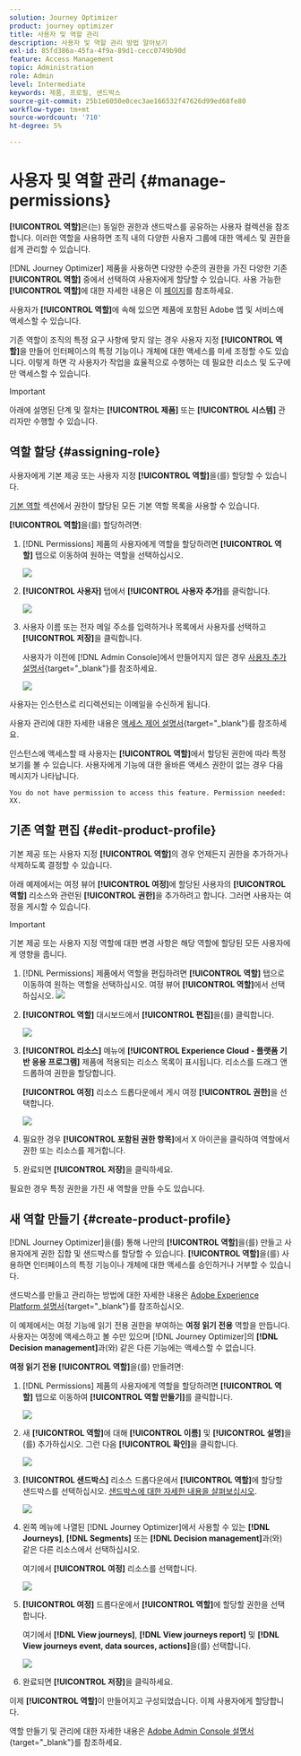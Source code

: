 ```yaml
---
solution: Journey Optimizer
product: journey optimizer
title: 사용자 및 역할 관리
description: 사용자 및 역할 관리 방법 알아보기
exl-id: 85fd386a-45fa-4f9a-89d1-cecc0749b90d
feature: Access Management
topic: Administration
role: Admin
level: Intermediate
keywords: 제품, 프로필, 샌드박스
source-git-commit: 25b1e6050e0cec3ae166532f47626d99ed68fe80
workflow-type: tm+mt
source-wordcount: '710'
ht-degree: 5%

---
```


# 사용자 및 역할 관리 {#manage-permissions}

**[!UICONTROL 역할]**&#x200B;은(는) 동일한 권한과 샌드박스를 공유하는 사용자 컬렉션을 참조합니다. 이러한 역할을 사용하면 조직 내의 다양한 사용자 그룹에 대한 액세스 및 권한을 쉽게 관리할 수 있습니다.

[!DNL Journey Optimizer] 제품을 사용하면 다양한 수준의 권한을 가진 다양한 기존 **[!UICONTROL 역할]** 중에서 선택하여 사용자에게 할당할 수 있습니다. 사용 가능한 **[!UICONTROL 역할]**&#x200B;에 대한 자세한 내용은 이 [페이지](ootb-product-profiles.md)를 참조하세요.

사용자가 **[!UICONTROL 역할]**&#x200B;에 속해 있으면 제품에 포함된 Adobe 앱 및 서비스에 액세스할 수 있습니다.

기존 역할이 조직의 특정 요구 사항에 맞지 않는 경우 사용자 지정 **[!UICONTROL 역할]**&#x200B;을 만들어 인터페이스의 특정 기능이나 개체에 대한 액세스를 미세 조정할 수도 있습니다. 이렇게 하면 각 사용자가 작업을 효율적으로 수행하는 데 필요한 리소스 및 도구에만 액세스할 수 있습니다.


>[!IMPORTANT]
>
>아래에 설명된 단계 및 절차는 **[!UICONTROL 제품]** 또는 **[!UICONTROL 시스템]** 관리자만 수행할 수 있습니다.


## 역할 할당 {#assigning-role}

사용자에게 기본 제공 또는 사용자 지정 **[!UICONTROL 역할]**&#x200B;을(를) 할당할 수 있습니다.

[기본 역할](ootb-product-profiles.md) 섹션에서 권한이 할당된 모든 기본 역할 목록을 사용할 수 있습니다.

**[!UICONTROL 역할]**&#x200B;을(를) 할당하려면:

1. [!DNL Permissions] 제품의 사용자에게 역할을 할당하려면 **[!UICONTROL 역할]** 탭으로 이동하여 원하는 역할을 선택하십시오.

   ![](assets/do-not-localize/access_control_2.png)

1. **[!UICONTROL 사용자]** 탭에서 **[!UICONTROL 사용자 추가]**&#x200B;를 클릭합니다.

   ![](assets/do-not-localize/access_control_3.png)

1. 사용자 이름 또는 전자 메일 주소를 입력하거나 목록에서 사용자를 선택하고 **[!UICONTROL 저장]**&#x200B;을 클릭합니다.

   사용자가 이전에 [!DNL Admin Console]에서 만들어지지 않은 경우 [사용자 추가 설명서](https://experienceleague.adobe.com/docs/experience-platform/access-control/ui/users.html?lang=ko){target="_blank"}를 참조하세요.

   ![](assets/do-not-localize/access_control_4.png)

사용자는 인스턴스로 리디렉션되는 이메일을 수신하게 됩니다.

사용자 관리에 대한 자세한 내용은 [액세스 제어 설명서](https://experienceleague.adobe.com/docs/experience-platform/access-control/home.html?lang=ko){target="_blank"}를 참조하세요.

인스턴스에 액세스할 때 사용자는 **[!UICONTROL 역할]**&#x200B;에서 할당된 권한에 따라 특정 보기를 볼 수 있습니다. 사용자에게 기능에 대한 올바른 액세스 권한이 없는 경우 다음 메시지가 나타납니다.

`You do not have permission to access this feature. Permission needed: XX.`

## 기존 역할 편집 {#edit-product-profile}

기본 제공 또는 사용자 지정 **[!UICONTROL 역할]**&#x200B;의 경우 언제든지 권한을 추가하거나 삭제하도록 결정할 수 있습니다.

아래 예제에서는 여정 뷰어 **[!UICONTROL 여정]**&#x200B;에 할당된 사용자의 **[!UICONTROL 역할]** 리소스와 관련된 **[!UICONTROL 권한]**&#x200B;을 추가하려고 합니다. 그러면 사용자는 여정을 게시할 수 있습니다.

>[!IMPORTANT]
>
>기본 제공 또는 사용자 지정 역할에 대한 변경 사항은 해당 역할에 할당된 모든 사용자에게 영향을 줍니다.

1. [!DNL Permissions] 제품에서 역할을 편집하려면 **[!UICONTROL 역할]** 탭으로 이동하여 원하는 역할을 선택하십시오. 여정 뷰어 **[!UICONTROL 역할]**&#x200B;에서 선택하십시오.
   ![](assets/do-not-localize/access_control_5.png)

1. **[!UICONTROL 역할]** 대시보드에서 **[!UICONTROL 편집]**&#x200B;을(를) 클릭합니다.

   ![](assets/do-not-localize/access_control_6.png)

1. **[!UICONTROL 리소스]** 메뉴에 **[!UICONTROL Experience Cloud - 플랫폼 기반 응용 프로그램]** 제품에 적용되는 리소스 목록이 표시됩니다. 리소스를 드래그 앤 드롭하여 권한을 할당합니다.

   **[!UICONTROL 여정]** 리소스 드롭다운에서 게시 여정 **[!UICONTROL 권한]**&#x200B;을 선택합니다.

   ![](assets/do-not-localize/access_control_14.png)

1. 필요한 경우 **[!UICONTROL 포함된 권한 항목]**&#x200B;에서 X 아이콘을 클릭하여 역할에서 권한 또는 리소스를 제거합니다.

1. 완료되면 **[!UICONTROL 저장]**&#x200B;을 클릭하세요.

필요한 경우 특정 권한을 가진 새 역할을 만들 수도 있습니다.

## 새 역할 만들기 {#create-product-profile}

[!DNL Journey Optimizer]을(를) 통해 나만의 **[!UICONTROL 역할]**&#x200B;을(를) 만들고 사용자에게 권한 집합 및 샌드박스를 할당할 수 있습니다. **[!UICONTROL 역할]**&#x200B;을(를) 사용하면 인터페이스의 특정 기능이나 개체에 대한 액세스를 승인하거나 거부할 수 있습니다.

샌드박스를 만들고 관리하는 방법에 대한 자세한 내용은 [Adobe Experience Platform 설명서](https://experienceleague.adobe.com/docs/experience-platform/sandbox/ui/user-guide.html?lang=ko-KR){target="_blank"}를 참조하십시오.

이 예제에서는 여정 기능에 읽기 전용 권한을 부여하는 **여정 읽기 전용** 역할을 만듭니다. 사용자는 여정에 액세스하고 볼 수만 있으며 [!DNL Journey Optimizer]의 **[!DNL Decision management]**&#x200B;과(와) 같은 다른 기능에는 액세스할 수 없습니다.

**여정 읽기 전용** **[!UICONTROL 역할]**&#x200B;을(를) 만들려면:

1. [!DNL Permissions] 제품의 사용자에게 역할을 할당하려면 **[!UICONTROL 역할]** 탭으로 이동하여 **[!UICONTROL 역할 만들기]**&#x200B;를 클릭합니다.

   ![](assets/do-not-localize/access_control_9.png)

1. 새 **[!UICONTROL 역할]**&#x200B;에 대해 **[!UICONTROL 이름]** 및 **[!UICONTROL 설명]**&#x200B;을(를) 추가하십시오. 그런 다음 **[!UICONTROL 확인]**&#x200B;을 클릭합니다.

   ![](assets/do-not-localize/access_control_10.png)

1. **[!UICONTROL 샌드박스]** 리소스 드롭다운에서 **[!UICONTROL 역할]**&#x200B;에 할당할 샌드박스를 선택하십시오. [샌드박스에 대한 자세한 내용을 살펴보십시오](sandboxes.md).

   ![](assets/do-not-localize/access_control_13.png)

1. 왼쪽 메뉴에 나열된 [!DNL Journey Optimizer]에서 사용할 수 있는 **[!DNL Journeys]**, **[!DNL Segments]** 또는 **[!DNL Decision management]**&#x200B;과(와) 같은 다른 리소스에서 선택하십시오.

   여기에서 **[!UICONTROL 여정]** 리소스를 선택합니다.

   ![](assets/do-not-localize/access_control_11.png)

1. **[!UICONTROL 여정]** 드롭다운에서 **[!UICONTROL 역할]**&#x200B;에 할당할 권한을 선택합니다.

   여기에서 **[!DNL View journeys]**, **[!DNL View journeys report]** 및 **[!DNL View journeys event, data sources, actions]**&#x200B;을(를) 선택합니다.

   ![](assets/do-not-localize/access_control_12.png)

1. 완료되면 **[!UICONTROL 저장]**&#x200B;을 클릭하세요.

이제 **[!UICONTROL 역할]**&#x200B;이 만들어지고 구성되었습니다. 이제 사용자에게 할당합니다.

역할 만들기 및 관리에 대한 자세한 내용은 [Adobe Admin Console 설명서](https://experienceleague.adobe.com/docs/experience-platform/access-control/abac/permissions-ui/roles.html?lang=ko){target="_blank"}를 참조하세요.
